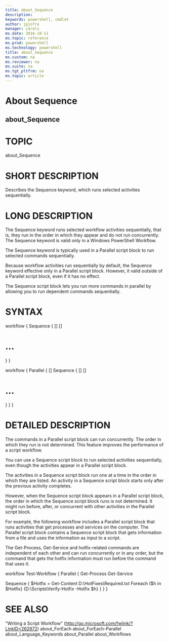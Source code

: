 ```yaml
---
title: about_Sequence
description: 
keywords: powershell, cmdlet
author: jpjofre
manager: carolz
ms.date: 2016-10-11
ms.topic: reference
ms.prod: powershell
ms.technology: powershell
title: about_Sequence
ms.custom: na
ms.reviewer: na
ms.suite: na
ms.tgt_pltfrm: na
ms.topic: article
---
```

# About Sequence
## about_Sequence
# TOPIC

about_Sequence

# SHORT DESCRIPTION

Describes the Sequence keyword, which runs selected
activities sequentially.

# LONG DESCRIPTION

The Sequence keyword runs selected workflow activities
sequentially, that is, they run in the order in which
they appear and do not run concurrently. The Sequence
keyword is valid only in a Windows PowerShell Workflow.

The Sequence keyword is typically used in a Parallel
script block to run selected commands sequentially.

Because workflow activities run sequentially by default,
the Sequence keyword effective only in a Parallel
script block. However, it valid outside of a Parallel
script block, even if it has no effect.

The Sequence script block lets you run more commands
in parallel by allowing you to run dependent commands
sequentially.

# SYNTAX


workflow <Verb-Noun>
{
Sequence
{
[<Activity>]
[<Activity>]
# ...

}
}

workflow <Verb-Noun>
{
Parallel
{
[<Activity>]
Sequence
{
[<Activity>]
[<Activity>]
# ...

}
}
}

# DETAILED DESCRIPTION


The commands in a Parallel script block can run concurrently.
The order in which they run is not determined. This feature
improves the performance of a script workflow.

You can use a Sequence script block to run selected activities
sequentially, even though the activities appear in a Parallel
script block.

The activities in a Sequence script block run one at a time
in the order in which they are listed. An activity in a Sequence
script block starts only after the previous activity completes.

However, when the Sequence script block appears in a Parallel
script block, the order in which the Sequence script block runs
is not determined. It might run before, after, or concurrent with
other activities in the Parallel script block.

For example, the following workflow includes a Parallel script
block that runs activities that get processes and services on
the computer. The Parallel script block contains a Sequence
script block that gets information from a file and uses the
information as input to a script.

The Get-Process, Get-Service and hotfix-related commands
are independent of each other and can run concurrently or
in any order, but the command that gets the hotfix information
must run before the command that uses it.

workflow Test-Workflow
{
Parallel
{
Get-Process
Get-Service

Sequence
{
$Hotfix = Get-Content D:\HotFixes\Required.txt
Foreach ($h in $Hotfix} {D:\Scripts\Verify-Hotfix -Hotfix $h}
}
}
}

# SEE ALSO

"Writing a Script Workflow" (http://go.microsoft.com/fwlink/?LinkID=262872)
about_ForEach
about_ForEach-Parallel
about_Language_Keywords
about_Parallel
about_Workflows


